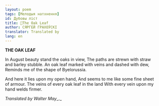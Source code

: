 ```yaml
---
layout: poem
tags: [Мелодыя натхнення]
id: Дубовы ліст
title: 🚧The Oak Leaf
author: СЯРГЕЙ ГРАХОЎСКІ
translator: Translated by 
lang: en
---
```



**THE  OAK  LEAF**

In August beauty stand the oaks in view, The paths are strewn with straw and barley stubble. An oak leaf marked with veins and dashed with dew, Reminds me of the shape of Byelorussia.

And here it lies upon my open hand, And seems to me like some fine sheet of armour. The veins of every oak leaf in the land With every vein upon my hand welds firmer.

_Translated by Walter May__._
